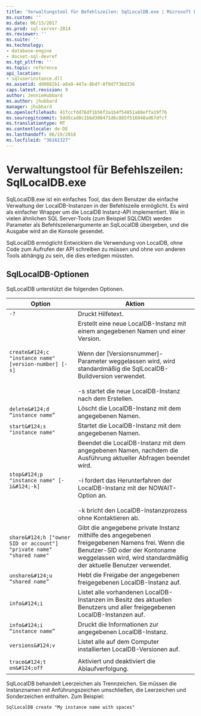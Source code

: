 ```yaml
---
title: 'Verwaltungstool für Befehlszeilen: SqlLocalDB.exe | Microsoft Docs'
ms.custom: ''
ms.date: 06/13/2017
ms.prod: sql-server-2014
ms.reviewer: ''
ms.suite: ''
ms.technology:
- database-engine
- docset-sql-devref
ms.tgt_pltfrm: ''
ms.topic: reference
api_location:
- sqluserinstance.dll
ms.assetid: dd0882b1-a8a9-447a-8bdf-0f9d7f36d336
caps.latest.revision: 9
author: JennieHubbard
ms.author: jhubbard
manager: jhubbard
ms.openlocfilehash: 41fccfdd76df1b56f2a1b4f54851a80effa19f76
ms.sourcegitcommit: 5dd5cad0c1bbd308471d6c885f516948ad67dfcf
ms.translationtype: MT
ms.contentlocale: de-DE
ms.lasthandoff: 06/19/2018
ms.locfileid: "36161327"
---
```

# <a name="command-line-management-tool-sqllocaldbexe"></a>Verwaltungstool für Befehlszeilen: SqlLocalDB.exe
  SqlLocalDB.exe ist ein einfaches Tool, das dem Benutzer die einfache Verwaltung der LocalDB-Instanzen in der Befehlszeile ermöglicht. Es wird als einfacher Wrapper um die LocalDB Instanz-API implementiert. Wie in vielen ähnlichen SQL Server-Tools (zum Beispiel SQLCMD) werden Parameter als Befehlszeilenargumente an SqlLocalDB übergeben, und die Ausgabe wird an die Konsole gesendet.  
  
 SqlLocalDB ermöglicht Entwicklern die Verwendung von LocalDB, ohne Code zum Aufrufen der API schreiben zu müssen und ohne von anderen Tools abhängig zu sein, die dies erledigen müssten.  
  
## <a name="sqllocaldb-options"></a>SqlLocalDB-Optionen  
 SqlLocalDB unterstützt die folgenden Optionen.  
  
|Option|Aktion|  
|------------|------------------|  
|`-?`|Druckt Hilfetext.|  
|`create&#124;c "instance name" [version-number] [-s]`|Erstellt eine neue LocalDB-Instanz mit einem angegebenen Namen und einer Version.<br /><br /> Wenn der [Versionsnummer]-Parameter weggelassen wird, wird standardmäßig die SqlLocalDB-Buildversion verwendet.<br /><br /> -s startet die neue LocalDB-Instanz nach dem Erstellen.|  
|`delete&#124;d “instance name”`|Löscht die LocalDB-Instanz mit dem angegebenen Namen.|  
|`start&#124;s "instance name"`|Startet die LocalDB-Instanz mit dem angegebenen Namen.|  
|`stop&#124;p "instance name" [-i&#124;-k]`|Beendet die LocalDB-Instanz mit dem angegebenen Namen, nachdem die Ausführung aktueller Abfragen beendet wird.<br /><br /> -i fordert das Herunterfahren der LocalDB-Instanz mit der NOWAIT-Option an.<br /><br /> -k bricht den LocalDB-Instanzprozess ohne Kontaktieren ab.|  
|`share&#124;h ["owner SID or account"] "private name" "shared name"`|Gibt die angegebene private Instanz mithilfe des angegebenen freigegebenen Namens frei. Wenn die Benutzer-SID oder der Kontoname weggelassen wird, wird standardmäßig der aktuelle Benutzer verwendet.|  
|`unshare&#124;u “shared name”`|Hebt die Freigabe der angegebenen freigegebenen LocalDB-Instanz auf.|  
|`info&#124;i`|Listet alle vorhandenen LocalDB-Instanzen im Besitz des aktuellen Benutzers und aller freigegebenen LocalDB-Instanzen auf.|  
|`info&#124;i “instance name”`|Druckt die Informationen zur angegebenen LocalDB-Instanz.|  
|`versions&#124;v`|Listet alle auf dem Computer installierten LocalDB-Versionen auf.|  
|||  
|`trace&#124;t on&#124;off`|Aktiviert und deaktiviert die Ablaufverfolgung.|  
  
 SqlLocalDB behandelt Leerzeichen als Trennzeichen. Sie müssen die Instanznamen mit Anführungszeichen umschließen, die Leerzeichen und Sonderzeichen enthalten. Zum Beispiel:  
  
 `SqlLocalDB create "My instance name with spaces"`  
  
  